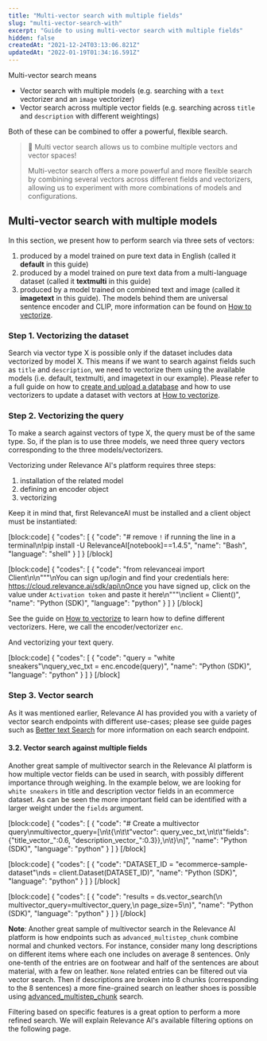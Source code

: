 ```yaml
---
title: "Multi-vector search with multiple fields"
slug: "multi-vector-search-with"
excerpt: "Guide to using multi-vector search with multiple fields"
hidden: false
createdAt: "2021-12-24T03:13:06.821Z"
updatedAt: "2022-01-19T01:34:16.591Z"
---
```

Multi-vector search means
- Vector search with multiple models (e.g. searching with a `text` vectorizer and an `image` vectorizer)
- Vector search across multiple vector fields (e.g. searching across `title` and `description` with different weightings)

Both of these can be combined to offer a powerful, flexible search.
> 📘 Multi vector search allows us to combine multiple vectors and vector spaces!
>
> Multi-vector search offers a more powerful and more flexible search by combining several vectors across different fields and vectorizers, allowing us to experiment with more combinations of models and configurations.
## Multi-vector search with multiple models

In this section, we present how to perform search via three sets of vectors:
1. produced by a model trained on pure text data in English (called it **default** in this guide)
2. produced by a model trained on pure text data from a multi-language dataset (called it **textmulti** in this guide)
3. produced by a model trained on combined text and image (called it **imagetext** in this guide).
The models behind them are universal sentence encoder and CLIP, more information can be found on [How to vectorize](doc:vectorize-text).

### Step 1. Vectorizing the dataset
Search via vector type X is possible only if the dataset includes data vectorized by model X. This means if we want to search against fields such as `title` and `description`, we need to vectorize them using the available models (i.e. default, textmulti, and imagetext in our example). Please refer to a full guide on how to [create and upload a database](doc:creating-a-dataset) and how to use vectorizers to update a dataset with vectors at [How to vectorize](doc:vectorize-text).

### Step 2. Vectorizing the query
To make a search against vectors of type X, the query must be of the same type. So, if the plan is to use three models, we need three query vectors corresponding to the three models/vectorizers.

Vectorizing under Relevance AI's platform requires three steps:
1. installation of the related model
2. defining an encoder object
3. vectorizing

 Keep it in mind that, first RelevanceAI must be installed and a client object must be instantiated:

[block:code]
{
  "codes": [
    {
      "code": "# remove `!` if running the line in a terminal\n!pip install -U RelevanceAI[notebook]==1.4.5",
      "name": "Bash",
      "language": "shell"
    }
  ]
}
[/block]

[block:code]
{
  "codes": [
    {
      "code": "from relevanceai import Client\n\n\"\"\"\nYou can sign up/login and find your credentials here: https://cloud.relevance.ai/sdk/api\nOnce you have signed up, click on the value under `Activation token` and paste it here\n\"\"\"\nclient = Client()",
      "name": "Python (SDK)",
      "language": "python"
    }
  ]
}
[/block]

See the guide on [How to vectorize](doc:vectorize-text) to learn how to define different vectorizers. Here, we call the encoder/vectorizer `enc`.

And vectorizing your text query.

[block:code]
{
  "codes": [
    {
      "code": "query = \"white sneakers\"\nquery_vec_txt = enc.encode(query)",
      "name": "Python (SDK)",
      "language": "python"
    }
  ]
}
[/block]

### Step 3. Vector search
As it was mentioned earlier, Relevance AI has provided you with a variety of vector search endpoints with different use-cases; please see guide pages such as [Better text Search](https://docs.relevance.ai/docs/better-text-search) for more information on each search endpoint.

#### 3.2. Vector search against multiple fields
Another great sample of multivector search in the Relevance AI platform is how multiple vector fields can be used in search, with possibly different importance through weighing. In the example below, we are looking for `white sneakers` in title and description vector fields in an ecommerce dataset. As can be seen the more important field can be identified with a larger weight under the `fields` argument.

[block:code]
{
  "codes": [
    {
      "code": "# Create a multivector query\nmultivector_query=[\n\t{\n\t\t\"vector\": query_vec_txt,\n\t\t\"fields\": {\"title_vector_\":0.6, \"description_vector_\":0.3}},\n\t}\n]",
      "name": "Python (SDK)",
      "language": "python"
    }
  ]
}
[/block]

[block:code]
{
  "codes": [
    {
      "code": "DATASET_ID = \"ecommerce-sample-dataset\"\nds = client.Dataset(DATASET_ID)",
      "name": "Python (SDK)",
      "language": "python"
    }
  ]
}
[/block]

[block:code]
{
  "codes": [
    {
      "code": "results = ds.vector_search(\n    multivector_query=multivector_query,\n    page_size=5\n)",
      "name": "Python (SDK)",
      "language": "python"
    }
  ]
}
[/block]

**Note**: Another great sample of multivector search in the Relevance AI platform is how endpoints such as `advanced_multistep_chunk` combine normal and chunked vectors. For instance, consider many long descriptions on different items where each one includes on average 8 sentences. Only one-tenth of the entries are on footwear and half of the sentences are about material, with a few on leather. `None` related entries can be filtered out via vector search. Then if descriptions are broken into 8 chunks (corresponding to the 8 sentences) a more fine-grained search on leather shoes is possible using [advanced_multistep_chunk](https://docs.relevance.ai/docs/fine-grained-search-search-on-chunks-of-text-data-2) search.

Filtering based on specific features is a great option to perform a more refined search. We will explain Relevance AI's available filtering options on the following page.

